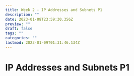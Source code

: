 ```yaml
---
title: Week 2 - IP Addresses and Subnets P1
description: ""
date: 2023-01-08T23:59:30.356Z
preview: ""
draft: false
tags: ""
categories: ""
lastmod: 2023-01-09T01:31:46.134Z
---
```


# IP Addresses and Subnets P1
